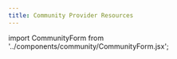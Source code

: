 ```yaml
---
title: Community Provider Resources
---
```


import CommunityForm from '../components/community/CommunityForm.jsx';

<CommunityForm/>
